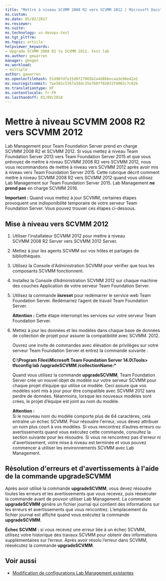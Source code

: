 ```yaml
---
title: "Mettre à niveau SCVMM 2008 R2 vers SCVMM 2012 | Microsoft Docs"
ms.custom: 
ms.date: 05/02/2017
ms.reviewer: 
ms.suite: 
ms.technology: vs-devops-test
ms.tgt_pltfrm: 
ms.topic: article
helpviewer_keywords:
- Upgrade SCVMM 2008 R2 to SCVMM 2012, test lab
ms.author: gewarren
manager: ghogen
ms.workload:
- multiple
author: gewarren
ms.openlocfilehash: 51d907dfe25d8f27065b2a4d8bbecaa3e98e42a1
ms.sourcegitcommit: 7ae502c5767a34dc35e760ff02032f4902c7c02b
ms.translationtype: HT
ms.contentlocale: fr-FR
ms.lasthandoff: 01/09/2018
---
```

# <a name="upgrade-scvmm-2008-r2-to-scvmm-2012"></a>Mettre à niveau SCVMM 2008 R2 vers SCVMM 2012

Lab Management pour Team Foundation Server prend en charge SCVMM 2008 R2 et SCVMM 2012. Si vous mettez à niveau Team Foundation Server 2013 vers Team Foundation Server 2015 et que vous prévoyez de mettre à niveau SCVMM 2008 R2 vers SCVMM 2012, nous vous recommandons de mettre à niveau vers SCVMM 2012 après avoir mis à niveau vers Team Foundation Server 2015. Cette rubrique décrit comment mettre à niveau SCVMM 2008 R2 vers SCVMM 2012 quand vous utilisez Lab Management sur Team Foundation Server 2015.
Lab Management **ne prend pas** en charge SCVMM 2016. 

**Important :** Quand vous mettez à jour SCVMM, certaines étapes provoquent une indisponibilité temporaire de votre serveur Team Foundation Server. Vous pouvez trouver ces étapes ci-dessous.

## <a name="upgrading-to-scvmm-2012"></a>Mise à niveau vers SCVMM 2012

1. Utiliser l'installateur SCVMM 2012 pour mettre à niveau SCVMM 2008 R2 Server vers SCVMM 2012 Server.

1. Mettez à jour les agents SCVMM sur vos hôtes et partages de bibliothèques.

1. Utilisez la Console d'Administration SCVMM pour vérifier que tous les composants SCVMM fonctionnent.

1. Installez la Console d’Administration SCVMM 2012 sur chaque machine des couches Application de votre serveur Team Foundation Server.

1. Utilisez la commande **iisreset** pour redémarrer le service web Team Foundation Server. Redémarrez l’agent de travail Team Foundation Server.

   **Attention :** Cette étape interrompt les services sur votre serveur Team Foundation Server.

1. Mettez à jour les données et les modèles dans chaque base de données de collection de projet pour assurer la compatibilité avec SCVMM. 
   2012.

   Ouvrez une invite de commandes avec élévation de privilèges sur votre serveur Team Foundation Server et entrez la commande suivante :

   **C:\\Program Files\\Microsoft Team Foundation Server 14.0\\Tools\> tfsconfig lab /upgradeSCVMM /collectionName:\***

   Quand vous utilisez la commande **upgradeSCVMM**, Team Foundation Server crée un nouvel objet de modèle sur votre serveur SCVMM pour chaque projet d’équipe qui utilise ce modèle. Ceci assure que vos modèles sont mis à jour pour être compatible avec SCVMM 2012 sans perdre de données. Néanmoins, lorsque les nouveaux modèles sont crées, le projet d’équipe est joint au nom du modèle.

   **Attention :**  
   Si le nouveau nom du modèle comporte plus de 64 caractères, cela entraîne un échec SCVMM. Pour résoudre l'erreur, vous devez attribuer un nom plus court à vos modèles. Si vous rencontrez d’autres erreurs ou avertissements quand vous exécutez cette commande, consultez la section suivante pour les résoudre. Si vous ne rencontrez pas d'erreur ni d'avertissement, votre mise à niveau est terminée et vous pouvez commencer à utiliser les environnements SCVMM avec Lab Management.

## <a name="resolving-errors-and-warnings-when-using-the-upgradescvmm-command"></a>Résolution d'erreurs et d'avertissements à l'aide de la commande upgradeSCVMM

Après avoir utilisé la commande **upgradeSCVMM**, vous devez résoudre toutes les erreurs et les avertissements que vous recevez, puis réexécuter la commande avant de pouvoir utiliser Lab Management. La commande **upgradeSCVMM** génère un fichier journal qui contient des informations sur les erreurs et avertissements que vous rencontrez. L’emplacement du fichier journal est affiché quand vous exécutez la commande **upgradeSCVMM**.

**Échec SCVMM :** si vous recevez une erreur liée à un échec SCVMM, utilisez votre historique des travaux SCVMM pour obtenir des informations supplémentaires sur l’erreur. Après avoir résolu l’erreur dans SCVMM, réexécutez la commande **upgradeSCVMM**.

## <a name="see-also"></a>Voir aussi

* [Modification de configurations Lab Management existantes](https://msdn.microsoft.com/library/ee704508%28v=vs.140%29.aspx)

